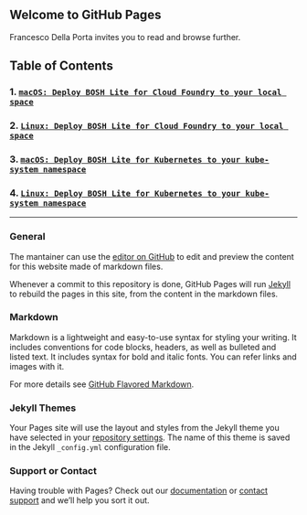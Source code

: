 ## Welcome to GitHub Pages

Francesco Della Porta invites you to read and browse further.

## Table of Contents

### 1. [`macOS: Deploy BOSH Lite for Cloud Foundry to your local space`](https://gist.github.com/dellaporta/2e9a6c1a6b8757ea33a2b1c0a44a9318)

### 2. [`Linux: Deploy BOSH Lite for Cloud Foundry to your local space`](https://gist.github.com/dellaporta/59472d9c6ebd387fde8c9ac0ebaa6282)

### 3. [`macOS: Deploy BOSH Lite for Kubernetes to your kube-system namespace`](https://gist.github.com/dellaporta/b4a73488028a7b3a6a24345a7f303314)

### 4. [`Linux: Deploy BOSH Lite for Kubernetes to your kube-system namespace`](https://gist.github.com/dellaporta/f90a5559fe5bcd0f4988e07dc9277a30)

___
### General

The mantainer can use the [editor on GitHub](https://github.com/dellaporta/main/edit/master/README.md) to edit and preview the content for this website made of markdown files.

Whenever a commit to this repository is done, GitHub Pages will run [Jekyll](https://jekyllrb.com/) to rebuild the pages in this site, from the content in the markdown files.

### Markdown

Markdown is a lightweight and easy-to-use syntax for styling your writing. It includes conventions for code blocks, headers, as well as bulleted and listed text. It includes syntax for bold and italic fonts. You can refer links and images with it. 

For more details see [GitHub Flavored Markdown](https://guides.github.com/features/mastering-markdown/).

### Jekyll Themes

Your Pages site will use the layout and styles from the Jekyll theme you have selected in your [repository settings](https://github.com/dellaporta/main/settings). The name of this theme is saved in the Jekyll `_config.yml` configuration file.

### Support or Contact

Having trouble with Pages? Check out our [documentation](https://help.github.com/categories/github-pages-basics/) or [contact support](https://github.com/contact) and we’ll help you sort it out.
